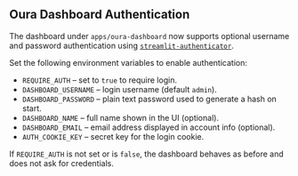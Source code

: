 ## Oura Dashboard Authentication

The dashboard under `apps/oura-dashboard` now supports optional username and
password authentication using [`streamlit-authenticator`](https://github.com/mkhorasani/streamlit-authenticator).

Set the following environment variables to enable authentication:

* `REQUIRE_AUTH` – set to `true` to require login.
* `DASHBOARD_USERNAME` – login username (default `admin`).
* `DASHBOARD_PASSWORD` – plain text password used to generate a hash on start.
* `DASHBOARD_NAME` – full name shown in the UI (optional).
* `DASHBOARD_EMAIL` – email address displayed in account info (optional).
* `AUTH_COOKIE_KEY` – secret key for the login cookie.

If `REQUIRE_AUTH` is not set or is `false`, the dashboard behaves as before and
does not ask for credentials.
